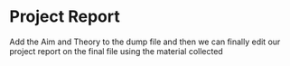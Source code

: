 # Project Report

Add the Aim and Theory to the dump file and then we can finally edit our project report on the final file using the material collected
